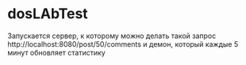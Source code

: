 # dosLAbTest
Запускается сервер, к которому можно делать такой запрос http://localhost:8080/post/50/comments и демон, который каждые 5 минут обновляет статистику
